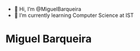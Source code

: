 - 👋 Hi, I’m @MiguelBarqueira
- 🌱 I’m currently learning Computer Science at IST

# Miguel Barqueira 

<!---
MiguelBarqueira/MiguelBarqueira is a ✨ special ✨ repository because its `README.md` (this file) appears on your GitHub profile.
You can click the Preview link to take a look at your changes.
--->
